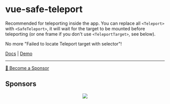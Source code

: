 # vue-safe-teleport
Recommended for teleporting inside the app. You can replace all `<Teleport>` with `<SafeTeleport>`, it will wait for the target to be mounted before teleporting (or one frame if you don't use `<TeleportTarget>`, see below).

No more "Failed to locate Teleport target with selector"!

[Docs](./packages/vue-safe-teleport/README.md) | [Demo](https://vue-safe-teleport.netlify.app/)

---

[💚️ Become a Sponsor](https://github.com/sponsors/Akryum)

## Sponsors

<p align="center">
  <a href="https://guillaume-chau.info/sponsors/" target="_blank">
    <img src='https://akryum.netlify.app/sponsors.svg'/>
  </a>
</p>
